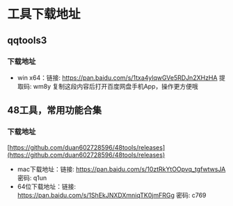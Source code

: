 # 工具下载地址

## qqtools3

### 下载地址

* win x64：链接: https://pan.baidu.com/s/1txa4ylqwGVe5RDJn2XHzHA 提取码: wm8y 复制这段内容后打开百度网盘手机App，操作更方便哦

## 48工具，常用功能合集

### 下载地址
[https://github.com/duan602728596/48tools/releases](https://github.com/duan602728596/48tools/releases)
* mac下载地址：链接: https://pan.baidu.com/s/10ztRkYtOOpvq_tgfwtwsJA  密码: q1un
* 64位下载地址：链接: https://pan.baidu.com/s/1ShEkJNXDXmniqTK0jmFRGg  密码: c769
